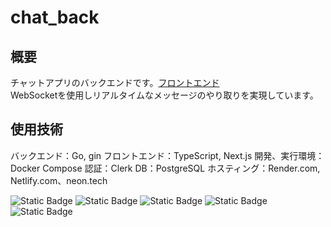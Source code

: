 # chat_back
## 概要
チャットアプリのバックエンドです。[フロントエンド](https://github.com/comb19/chat_front)<br/>
WebSocketを使用しリアルタイムなメッセージのやり取りを実現しています。

## 使用技術
バックエンド：Go, gin
フロントエンド：TypeScript, Next.js
開発、実行環境：Docker Compose
認証：Clerk
DB：PostgreSQL
ホスティング：Render.com, Netlify.com、neon.tech


![Static Badge](https://img.shields.io/badge/Go-00ADD8?logo=Go&logoColor=white&style=for-the-badge)
![Static Badge](https://img.shields.io/badge/postgresql-4169e1?style=for-the-badge&logo=postgresql&logoColor=white)
![Static Badge](https://img.shields.io/badge/-Docker-2496ED?style=for-the-badge&logo=Docker&logoColor=white)
![Static Badge](https://img.shields.io/badge/Docker-Compose-blue?style=for-the-badge&logo=docker&logoColor=white)
![Static Badge](https://img.shields.io/badge/-Clerk-6C47FF?style=for-the-badge&logo=clerk&logoColor=white)

